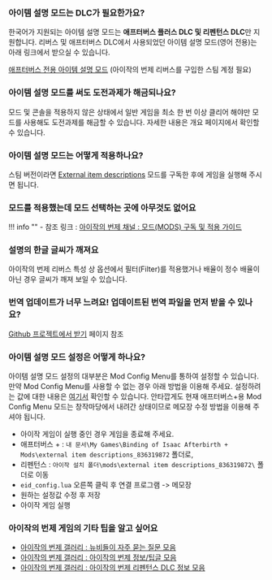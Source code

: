 ### 아이템 설명 모드는 DLC가 필요한가요?

한국어가 지원되는 아이템 설명 모드는 **애프터버스 플러스 DLC 및 리펜턴스 DLC**만 지원합니다. 리버스 및 애프터버스 DLC에서  사용되었던 아이템 설명 모드(영어 전용)는 아래 링크에서 받으실 수 있습니다.

[애프터버스 전용 아이템 설명 모드](https://moddingofisaac.com/mod/1079/external-item-descriptions) (아이작의 번제 리버스를 구입한 스팀 계정 필요)

### 아이템 설명 모드를 써도 도전과제가 해금되나요?

모드 및 콘솔을 적용하지 않은 상태에서 일반 게임을 최소 한 번 이상 클리어 해야만 모드를 사용해도 도전과제를 해금할 수 있습니다. 자세한 내용은 개요 페이지에서 확인할 수 있습니다.

### 아이템 설명 모드는 어떻게 적용하나요?

스팀 버전이라면 [External item descriptions](https://steamcommunity.com/sharedfiles/filedetails/?id=836319872) 모드를 구독한 후에 게임을 실행해 주시면 됩니다.

### 모드를 적용했는데 모드 선택하는 곳에 아무것도 없어요

!!! info ""
    - 참조 링크 : [아이작의 번제 채널 : 모드(MODS) 구독 및 적용 가이드](https://arca.live/b/isaac/19390658)

### 설명의 한글 글씨가 깨져요

아이작의 번제 리버스 특성 상 옵션에서 필터(Filter)를 적용했거나 배율이 정수 배율이 아닌 경우 글씨가 깨져 보일 수 있습니다.

### 번역 업데이트가 너무 느려요! 업데이트된 번역 파일을 먼저 받을 수 있나요?

[Github 프로젝트에서 받기](./howto/update-from-github.md) 페이지 참조

### 아이템 설명 모드 설정은 어떻게 하나요?

아이템 설명 모드 설정의 대부분은 Mod Config Menu를 통하여 설정할 수 있습니다. 만약 Mod Config Menu를 사용할 수 없는 경우 아래 방법을 이용해 주세요. 설정하려는 값에 대한 내용은 [여기서](./config/lua.md) 확인할 수 있습니다. 안타깝게도 현재 애프터버스+용 Mod Config Menu 모드는 창작마당에서 내려간 상태이므로 메모장 수정 방법을 이용해 주셔야 됩니다.

  - 아이작 게임이 실행 중인 경우 게임을 종료해 주세요.
  - 애프터버스 + : ```내 문서\My Games\Binding of Isaac Afterbirth + Mods\external item descriptions_836319872``` 폴더로,
  - 리펜턴스 : ```아이작 설치 폴더\mods\external item descriptions_836319872\``` 폴더로 이동
  - ```eid_config.lua``` 오른쪽 클릭 후 연결 프로그램 -> 메모장
  - 원하는 설정값 수정 후 저장
  - 아이작 게임 실행

### 아이작의 번제 게임의 기타 팁을 알고 싶어요

- [아이작의 번제 갤러리 : 뉴비들이 자주 묻는 질문 모음](https://gall.dcinside.com/m/tboi/41131)
- [아이작의 번제 갤러리 : 아이작의 번제 정보/팁글 모음](https://gall.dcinside.com/m/tboi/38515)
- [아이작의 번제 갤러리 : 아이작의 번제 리펜턴스 DLC 정보 모음](https://gall.dcinside.com/m/tboi/25602)